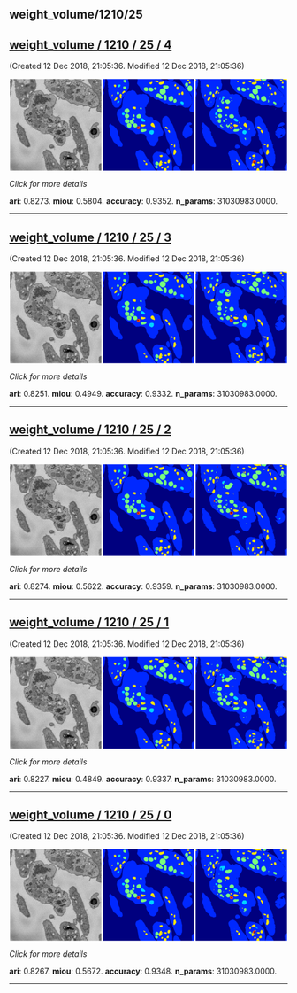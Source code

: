 
## weight_volume/1210/25

<div class="thumbnail"><a href="4"><h2>weight_volume / 1210 / 25 / 4</h2></a><p>(Created 12 Dec 2018, 21:05:36. Modified 12 Dec 2018, 21:05:36)
</p><a href="4"><img src="4/media/summary.png" align="center"></a><p><i>Click for more details</i>
</p></div>

**ari**: 0.8273. **miou**: 0.5804. **accuracy**: 0.9352. **n_params**: 31030983.0000. 

---

<div class="thumbnail"><a href="3"><h2>weight_volume / 1210 / 25 / 3</h2></a><p>(Created 12 Dec 2018, 21:05:36. Modified 12 Dec 2018, 21:05:36)
</p><a href="3"><img src="3/media/summary.png" align="center"></a><p><i>Click for more details</i>
</p></div>

**ari**: 0.8251. **miou**: 0.4949. **accuracy**: 0.9332. **n_params**: 31030983.0000. 

---

<div class="thumbnail"><a href="2"><h2>weight_volume / 1210 / 25 / 2</h2></a><p>(Created 12 Dec 2018, 21:05:36. Modified 12 Dec 2018, 21:05:36)
</p><a href="2"><img src="2/media/summary.png" align="center"></a><p><i>Click for more details</i>
</p></div>

**ari**: 0.8274. **miou**: 0.5622. **accuracy**: 0.9359. **n_params**: 31030983.0000. 

---

<div class="thumbnail"><a href="1"><h2>weight_volume / 1210 / 25 / 1</h2></a><p>(Created 12 Dec 2018, 21:05:36. Modified 12 Dec 2018, 21:05:36)
</p><a href="1"><img src="1/media/summary.png" align="center"></a><p><i>Click for more details</i>
</p></div>

**ari**: 0.8227. **miou**: 0.4849. **accuracy**: 0.9337. **n_params**: 31030983.0000. 

---

<div class="thumbnail"><a href="0"><h2>weight_volume / 1210 / 25 / 0</h2></a><p>(Created 12 Dec 2018, 21:05:36. Modified 12 Dec 2018, 21:05:36)
</p><a href="0"><img src="0/media/summary.png" align="center"></a><p><i>Click for more details</i>
</p></div>

**ari**: 0.8267. **miou**: 0.5672. **accuracy**: 0.9348. **n_params**: 31030983.0000. 

---